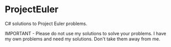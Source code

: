 # ProjectEuler

C# solutions to Project Euler problems. 

IMPORTANT - Please do not use my solutions to solve your problems. I have my own problems and need my solutions. Don't take them away from me.
